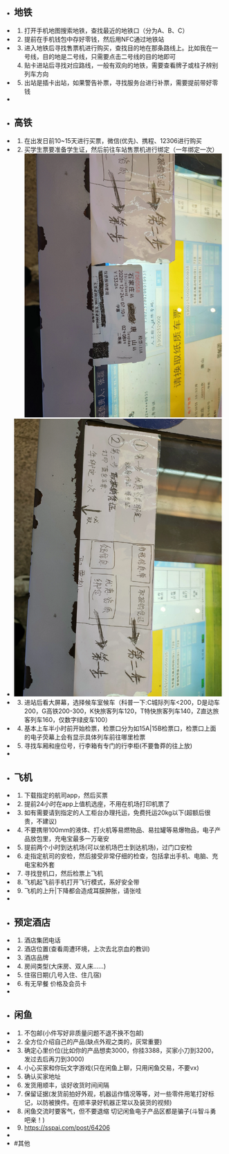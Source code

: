 - ## 地铁
- 1. 打开手机地图搜索地铁，查找最近的地铁口（分为A、B、C）
- 2. 提前在手机钱包中存好零钱，然后用NFC通过地铁站
- 3. 进入地铁后寻找售票机进行购买，查找目的地在那条路线上。比如我在一号线，目的地是二号线，只需要点击二号线的目的地即可
  4. 贴卡进站后寻找对应路线，一般有双向的地铁，需要查看牌子或柱子辨别列车方向
- 5. 出站是插卡出站，如果警告补票，寻找服务台进行补票，需要提前带好零钱
-
- ## 高铁
- 1. 在出发日前10~15天进行买票，微信(优先)、携程、12306进行购买
- 2. 买学生票要准备学生证，然后前往车站售票机进行绑定（一年绑定一次）
  ![IMG20201226081300.webp](../assets/IMG20201226081300_1653701122807_0.webp)
- ![IMG20201226081257.webp](../assets/IMG20201226081257_1653701145363_0.webp)
- 3. 进站后看大屏幕，选择候车室候车（科普一下:C城际列车<200，D是动车200，G高铁200-300，K快旅客列车120，T特快旅客列车140，Z直达旅客列车160，仅数字绿皮车100）
- 4. 基本上车半小时前开始检票，检票口分为如15A|15B检票口，检票口上面的电子荧幕上会有显示具体列车前往哪里检票
- 5. 寻找车厢和座位号，行李箱有专门的行李柜(不要鲁莽的往上放)
-
- ## 飞机
- 1. 下载指定的航司app，然后买票
- 2. 提前24小时在app上值机选座，不用在机场打印机票了
- 3. 如有需要请到指定的人工柜台办理托运，免费托运20kg以下(超额后很贵，不建议)
- 4. 不要携带100mm的液体、打火机等易燃物品、易拉罐等易爆物品，电子产品放包里，充电宝最多一万毫安
- 5. 提前两个小时到达机场(可以坐机场巴士到达机场)，过门口安检
- 6. 走指定航司的安检，然后接受非常仔细的检查，包括拿出手机、电脑、充电宝和外套
- 7. 寻找登机口，然后检票上飞机
- 8. 飞机起飞前手机打开飞行模式，系好安全带
- 9. 飞机的上升|下降都会造成耳膜肿胀，请张哇
-
- ## 预定酒店
- 1. 酒店集团电话
- 2. 酒店位置(查看周遭环境，上次去北京血的教训)
- 3. 酒店品牌
- 4. 房间类型(大床房、双人床……)
- 5. 住宿日期(几号入住、住几宿)
- 6. 有无早餐 价格及会员卡
-
- ## 闲鱼
- 1. 不包邮(小件写好非质量问题不退不换不包邮)
- 2. 全方位介绍自己的产品(缺点外观之类的，灰常重要)
- 3. 确定心里价位(比如你的产品想卖3000，你挂3388，买家小刀到3200，发过去后再刀到3000)
- 4. 小心买家和你玩文字游戏(只在闲鱼上聊，只用闲鱼交易，不要vx)
- 5. 确认买家地址
- 6. 发货用顺丰，谈好收货时间间隔
- 7. 保留证据(发货前拍好外观，机器运作情况等等，对一些零件用笔打好标记，以防被换件。在顺丰录好机器正常以及装货的视频)
- 8. 闲鱼交流时要客气，但不要退缩 切记闲鱼电子产品区都是骗子(斗智斗勇吧亲！)
- 9. https://sspai.com/post/64206
-
- #其他
